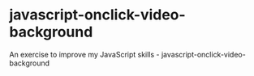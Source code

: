 # javascript-onclick-video-background
An exercise to improve my JavaScript skills - javascript-onclick-video-background

